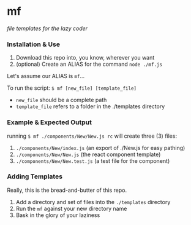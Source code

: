 # mf
*file templates for the lazy coder*

### Installation & Use
1. Download this repo into, you know, wherever you want
2. (optional) Create an ALIAS for the command `node ./mf.js`

Let's assume our ALIAS is `mf`...

To run the script:
`$ mf [new_file] [template_file]`
 - `new_file` should be a complete path
 - `template_file` refers to a folder in the ./templates directory

### Example & Expected Output
running `$ mf ./components/New/New.js rc`
will create three (3) files:
1. `./components/New/index.js` (an export of ./New.js for easy pathing)
2. `./components/New/New.js` (the react component template)
3. `./components/New/New.test.js` (a test file for the component)

### Adding Templates
Really, this is the bread-and-butter of this repo.
1. Add a directory and set of files into the `./templates` directory
2. Run the `mf` against your new directory name
3. Bask in the glory of your laziness
